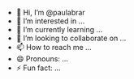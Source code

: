 - 👋 Hi, I’m @paulabrar
- 👀 I’m interested in ...
- 🌱 I’m currently learning ...
- 💞️ I’m looking to collaborate on ...
- 📫 How to reach me ...
- 😄 Pronouns: ...
- ⚡ Fun fact: ...

<!---
paulabrar/paulabrar is a ✨ special ✨ repository because its `README.md` (this file) appears on your GitHub profile.
You can click the Preview link to take a look at your changes.
--->
